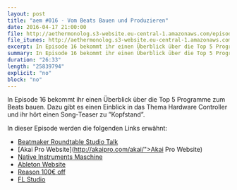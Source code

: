 ```yaml
---
layout: post
title: "aem #016 - Vom Beats Bauen und Produzieren"
date: 2016-04-17 21:00:00
file: http://aethermonolog.s3-website.eu-central-1.amazonaws.com/episodes/aethermonolog-016.mp3
file_itunes: http://aethermonolog.s3-website.eu-central-1.amazonaws.com/episserodes/aethermonolog-016.m4a
excerpt: In Episode 16 bekommt ihr einen Überblick über die Top 5 Programme zum Beats bauen. Dazu gibt es einen Einblick in das Thema Hardware Controller und ihr hört einen Song-Teaser zu ”Kopfstand”. <li><a href="https://www.youtube.com/watch?v=zzFhVHppvM4">[Video] Beatmaker Roundtable Studio Talk</a></li> <li><a href="http://akaipro.com/akai/">Akai Pro Website</a></li> <li><a href="https://www.native-instruments.com/de/products/maschine/">NI Maschine Website</a></li> <li><a href="https://www.ableton.com/de/">Ableton Website</a></li> <li><a href="https://www.propellerheads.se/">Propellerheads Website</a></li> <li><a href="https://www.image-line.com/flstudio/">FL Studio Website</a></li>
summary: In Episode 16 bekommt ihr einen Überblick über die Top 5 Programme zum Beats bauen. Dazu gibt es einen Einblick in das Thema Hardware Controller und ihr hört einen Song-Teaser zu ”Kopfstand”. <li><a href="https://www.youtube.com/watch?v=zzFhVHppvM4">Beatmaker Roundtable Studio Talk</a></li> <li><a href="http://akaipro.com/akai/">Akai Pro Website</a></li> <li><a href="https://www.native-instruments.com/de/products/maschine/">NI Maschine Website</a></li> <li><a href="https://www.ableton.com/de/">Ableton Website</a></li> <li><a href="https://www.propellerheads.se/">Propellerheads Website</a></li> <li><a href="https://www.image-line.com/flstudio/">FL Studio Website</a></li> <br /> Für Kommentare und mehr Infos besuche <a href="http://aethermonolog.de">aethermonolog.de</a>
duration: "26:33"
length: "25839794"
explicit: "no"
block: "no"
---
```


In Episode 16 bekommt ihr einen Überblick über die Top 5 Programme zum Beats bauen. Dazu gibt es einen Einblick in das Thema Hardware Controller und ihr hört einen Song-Teaser zu ”Kopfstand”.

In dieser Episode werden die folgenden Links erwähnt:

* [Beatmaker Roundtable Studio Talk](https://www.youtube.com/watch?v=zzFhVHppvM4)
* [Akai Pro Website](http://akaipro.com/akai/">Akai Pro Website)
* [Native Instruments Maschine](https://www.native-instruments.com/de/products/maschine/)
* [Ableton Website](https://www.ableton.com/de/)
* [Reason 100€ off](https://www.propellerheads.se/)
* [FL Studio](https://www.image-line.com/flstudio/)
